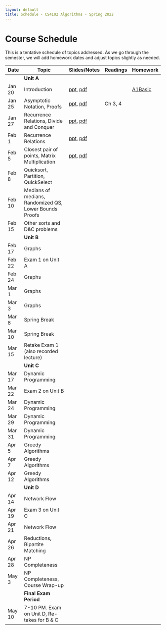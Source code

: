 ```yaml
---
layout: default
title: Schedule - CS4102 Algorithms - Spring 2022 
---
```


# Course Schedule

This is a tentative schedule of topics addressed.  As we go through the semester, we will add homework dates and adjust topics slightly as needed.

| Date    | Topic                                    | Slides/Notes | Readings | Homework |
| ------- | ------                                   | -----        | ------   | -------  |
|         | **Unit A**                               |              |          |          |
| Jan 20  | Introduction                             | [ppt](cs4102-L1-intro.pptx), [pdf](cs4102-L1-intro.pdf) |          | [A1Basic](../homework/index.html)        |
| Jan 25  | Asymptotic Notation, Proofs              | [ppt](cs4102_L2_recurrences_DandC.pptx), [pdf](cs4102_L2_recurrences_DandC.pdf) | Ch 3, 4  |          |
| Jan 27  | Recurrence Relations, Divide and Conquer | [ppt](cs4102_L3_sorting_intro.pptx), [pdf](cs4102_L3_sorting_intro.pdf)         |          |          |
| Feb 1   | Recurrence Relations                     | [ppt](cs4102_L4_G&C_Master.pptx), [pdf](cs4102_L4_G&C_Master.pdf)  |          |          |
| Feb 5   | Closest pair of points, Matrix Multiplication | [ppt](cs4102_L5_closestpair_Strassen.pptx), [pdf](cs4102_L5_closestpair_Strassen.pdf)  |          |          |
| Feb 8   | Quicksort, Partition, QuickSelect        |              |          |          |
| Feb 10  | Medians of medians, Randomized QS, Lower Bounds Proofs              |              |          |          |
| Feb 15  | Other sorts and D&C problems             |              |          |          |
|         | **Unit B**                               |              |          |          |
| Feb 17  | Graphs                                   |              |          |          |
| Feb 22  | Exam 1 on Unit A                         |              |          |          |
| Feb 24  | Graphs                                   |              |          |          |
| Mar 1   | Graphs                                   |              |          |          |
| Mar 3   | Graphs                                   |              |          |          |
| Mar 8   | Spring Break                             |              |          |          |
| Mar 10  | Spring Break                             |              |          |          |
| Mar 15  | Retake Exam 1 (also recorded lecture)    |              |          |          |
|         | **Unit C**                               |              |          |          |
| Mar 17  | Dynamic Programming                      |              |          |          |
| Mar 22  | Exam 2 on Unit B                         |              |          |          |
| Mar 24  | Dynamic Programming                      |              |          |          |
| Mar 29  | Dynamic Programming                      |              |          |          |
| Mar 31  | Dynamic Programming                      |              |          |          |
| Apr 5   | Greedy Algorithms                        |              |          |          |
| Apr 7   | Greedy Algorithms                        |              |          |          |
| Apr 12  | Greedy Algorithms                        |              |          |          |
|         | **Unit D**                               |              |          |          |
| Apr 14  | Network Flow                             |              |          |          |
| Apr 19  | Exam 3 on Unit C                         |              |          |          |
| Apr 21  | Network Flow                             |              |          |          |
| Apr 26  | Reductions, Bipartite Matching           |              |          |          |
| Apr 28  | NP Completeness	                         |              |          |          |
| May 3   | NP Completeness, Course Wrap-up          |              |          |          |
|         | **Final Exam Period**                    |              |          |          |
| May 10  | 7-10 PM. Exam on Unit D, Re-takes for B & C    |              |          |          |


